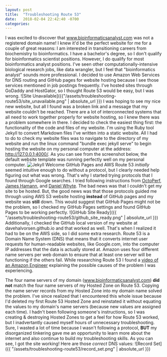 ```yaml
---
layout: post
title:  "Troubleshooting Route 53"
date:   2018-02-04 22:42:40 -0700
categories:
---
```

I was excited to discover that www.bioinformaticsanalyst.com was not a registered domain name! I knew it'd be the perfect website for me for a couple of great reasons: I am interested in transitioning careers from biochemistry to bioinformatics. I have a bachelor's degree, so I don't qualify for bioinformatics scientist positions. However, I do qualify for most bioinformatics analyst positions. I've seen other computationally-intensive biological research jobs, like data wrangler, but I feel that "bioinformatics analyst" sounds more professional.  I decided to use Amazon Web Services for DNS routing and GitHub pages for website hosting because I see those services mentioned in job postings frequently. I've hosted sites through GoDaddy and HostGator, so I thought Route 53 would be easy, but I was wrong.
![Site Unavailable]({{"/assets/troubleshooting-route53/site_unavailable.png" | absolute_url }})
I was hoping to see my nice new website, but all I found was a broken link and a message that my website couldn't be reached. There are a lot of interconnected systems that all need to work together properly for website hosting, so I knew there was a problem somewhere in there. I decided to check the easiest thing first: the functionality of the code and files of my website. I'm using the Ruby tool Jekyll to convert Markdown files I've written into a static website. All I had to do to check my website files was to navigate to the directory of my website and run the linux command "bundle exec jekyll serve" to begin hosting the website on my personal computer at the address: http://127.0.0.1:4000/. As you can see from the screenshot below, the default website template was running perfectly well on my personal computer.
![Jekyll Welcome]({{"/assets/troubleshooting-route53/jekyll_welcome.png"}})
GitHub Pages and AWS Route 53 *initially* seemed intuitive enough to do without a protocol, but I clearly needed help figuring out what was wrong. That's why I started trying protocols that I found through Google searches. I tried following instructions from [OctoPerf], [James Hamann], and [Daniel Whyte]. The bad news was that I couldn't get my site to be hosted. But, the good news was that those protocols guided me through using AWS S3 website hosting **instead** of GitHub pages and my website was **still** down. This would suggest that GitHub Pages might not be the problem, so I checked my GitHub Pages settings and found GitHub Pages to be working perfectly.
![GitHub Site Ready]({{ "/assets/troubleshooting-route53/github_site_ready.png" | absolute_url }})
Additionally, I checked the GitHub local version of my website at davehalvorsen.github.io and that worked as well. That's when I realized it had to be on the AWS side, so I did some extra research. Route 53 is a Domain Name System (DNS) that means that it converts internet user requests for human-readable websites, like Google.com, into the computer IP addresses that the data is actually stored at. Amazon uses four different name servers per web domain to ensure that at least one server will be functioning if the others fail. While researching Route 53 I found a [video of an Amazon Engineer] explaining the possible causes of the problem I was experiencing.

The four name servers of my domain (www.bioinformaticsanalyst.com) **did not** match the four name servers of my Hosted Zone on Route 53. Copying the name server records from my Hosted Zone into my domain name solved the problem. I've since realized that I encountered this whole issue because I'd deleted my first Route 53 Hosted Zone and reinstated it without equating the values to my domain's name servers (because new values are assigned each time). I hadn't been following someone's instructions, so I was creating & destroying Hosted Zones to get a feel for how Route 53 worked, but I inadvertantly caused myself hours of unnecessary troubleshooting. Sure, I wasted a lot of time because I wasn't following a protocol, **BUT** my disorganized tinkering gave me an opportunity to learn more about the internet and also continue to build my troubleshooting skills. As you can see, I got the site working! Here are those *correct* DNS values:
![Record Set]({{ "/assets/troubleshooting-route53/record_set.png" | absolute_url }})







[octoperf]: https://octoperf.com/blog/2015/06/01/host-jekyll-on-s3-cloudfront/
[james hamann]: https://medium.com/@jameshamann/migrating-your-jekyll-website-to-aws-bc9582b3fbb2
[daniel whyte]: http://danielwhyte.com/app/design/2014/10/05/creating-a-jekyll-s3-server.html
[video of an Amazon Engineer]: https://aws.amazon.com/premiumsupport/knowledge-center/route-53-dns-website-unreachable/    
